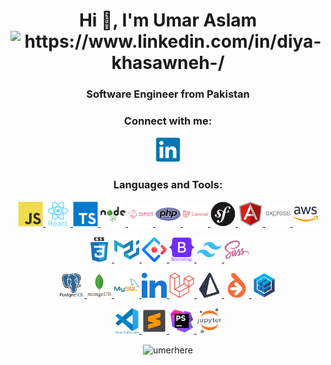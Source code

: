 <h1 align="center">Hi 👋, I'm Umar Aslam
  <img align="center" src="https://camo.githubusercontent.com/ad43cb24da52ab95bab8a867668cbbb53395885fd32a15fe09eca22b1226aad6/68747470733a2f2f656d2d636f6e74656e742e7a6f626a2e6e65742f736f757263652f6d6963726f736f66742d7465616d732f3336332f746563686e6f6c6f676973742d6c696768742d736b696e2d746f6e655f31663964312d31663366622d323030642d31663462622e706e67" alt="https://www.linkedin.com/in/diya-khasawneh-/" height="40" width="40" />
</h1>

<h3 align="center">Software Engineer from <strong>Pakistan</strong></h3>

<h3 align="center">Connect with me:</h3>
<p align="center">
  <a href="https://www.linkedin.com/in/umeraslam08/" target="_blank">
    <img src="https://raw.githubusercontent.com/devicons/devicon/master/icons/linkedin/linkedin-original.svg" alt="linkedin" width="40" height="40"/>
  </a>
</p>

<h3 align="center">Languages and Tools:</h3>
<p align="center">
  <!-- Languages -->
  <a href="https://developer.mozilla.org/en-US/docs/Web/JavaScript" target="_blank" rel="noreferrer">
    <img src="https://raw.githubusercontent.com/devicons/devicon/master/icons/javascript/javascript-original.svg" alt="javascript" width="40" height="40"/>
  </a>
  <a href="https://reactjs.org/" target="_blank" rel="noreferrer">
    <img src="https://raw.githubusercontent.com/devicons/devicon/master/icons/react/react-original-wordmark.svg" alt="react" width="40" height="40"/>
  </a>
  <a href="https://www.typescriptlang.org/" target="_blank" rel="noreferrer">
    <img src="https://raw.githubusercontent.com/devicons/devicon/master/icons/typescript/typescript-original.svg" alt="typescript" width="40" height="40"/>
  </a>
  <a href="https://nodejs.org/en/about" target="_blank" rel="noreferrer">
    <img src="https://raw.githubusercontent.com/devicons/devicon/master/icons/nodejs/nodejs-original-wordmark.svg" alt="nodejs" width="40" height="40"/>
  </a>
  <a href="https://nestjs.com/" target="_blank" rel="noreferrer">
    <img src="https://raw.githubusercontent.com/devicons/devicon/master/icons/nestjs/nestjs-line-wordmark.svg" alt="nestjs" width="40" height="40"/>
  </a>
  <a href="https://www.php.net" target="_blank" rel="noreferrer">
    <img src="https://raw.githubusercontent.com/devicons/devicon/master/icons/php/php-original.svg" alt="php" width="40" height="40"/>
  </a>
  <a href="https://laravel.com/" target="_blank" rel="noreferrer">
    <img src="https://raw.githubusercontent.com/devicons/devicon/master/icons/laravel/laravel-line-wordmark.svg" alt="laravel" width="40" height="40"/>
  </a>
  <a href="https://symfony.com/" target="_blank" rel="noreferrer">
    <img src="https://raw.githubusercontent.com/devicons/devicon/master/icons/symfony/symfony-original.svg" alt="symfony" width="40" height="40"/>
  </a>
  <a href="https://angular.io/" target="_blank" rel="noreferrer">
    <img src="https://raw.githubusercontent.com/devicons/devicon/master/icons/angularjs/angularjs-original.svg" alt="angular" width="40" height="40"/>
  </a>
  <a href="https://expressjs.com/" target="_blank" rel="noreferrer">
    <img src="https://raw.githubusercontent.com/devicons/devicon/master/icons/express/express-original-wordmark.svg" alt="express" width="40" height="40"/>
  </a>
  <a href="https://aws.amazon.com/" target="_blank" rel="noreferrer">
    <img src="https://raw.githubusercontent.com/devicons/devicon/master/icons/amazonwebservices/amazonwebservices-original-wordmark.svg" alt="aws" width="40" height="40"/>
  </a>
</p>

<p align="center">
  <!-- Designing Languages -->
  <a href="https://www.w3schools.com/css/" target="_blank" rel="noreferrer">
    <img src="https://raw.githubusercontent.com/devicons/devicon/master/icons/css3/css3-original-wordmark.svg" alt="css3" width="40" height="40"/>
  </a>
  <a href="https://mui.com/" target="_blank" rel="noreferrer">
    <img src="https://raw.githubusercontent.com/devicons/devicon/master/icons/materialui/materialui-original.svg" alt="materialui" width="40" height="40"/>
  </a>
  <a href="https://ant.design/" target="_blank" rel="noreferrer">
    <img src="https://raw.githubusercontent.com/devicons/devicon/master/icons/antdesign/antdesign-original.svg" alt="antd" width="40" height="40"/>
  </a>
  <a href="https://getbootstrap.com" target="_blank" rel="noreferrer">
    <img src="https://raw.githubusercontent.com/devicons/devicon/master/icons/bootstrap/bootstrap-plain-wordmark.svg" alt="bootstrap" width="40" height="40"/>
  </a>
  <a href="https://tailwindcss.com/" target="_blank" rel="noreferrer">
    <img src="https://raw.githubusercontent.com/devicons/devicon/master/icons/tailwindcss/tailwindcss-original.svg" alt="tailwind" width="40" height="40"/>
  </a>
  <a href="https://sass-lang.com" target="_blank" rel="noreferrer">
    <img src="https://raw.githubusercontent.com/devicons/devicon/master/icons/sass/sass-original.svg" alt="sass" width="40" height="40"/>
  </a>
</p>

<p align="center">
  <!-- Databases -->
  <a href="https://www.postgresql.org/" target="_blank" rel="noreferrer">
    <img src="https://raw.githubusercontent.com/devicons/devicon/master/icons/postgresql/postgresql-original-wordmark.svg" alt="postgresql" width="40" height="40"/>
  </a>
  <a href="https://www.mongodb.com/" target="_blank" rel="noreferrer">
    <img src="https://raw.githubusercontent.com/devicons/devicon/master/icons/mongodb/mongodb-original-wordmark.svg" alt="mongodb" width="40" height="40"/>
  </a>
  <a href="https://www.mysql.com/" target="_blank" rel="noreferrer">
    <img src="https://raw.githubusercontent.com/devicons/devicon/master/icons/mysql/mysql-original-wordmark.svg" alt="mysql" width="40" height="40"/>
  </a>
  <a href="https://typeorm.io/" target="_blank" rel="noreferrer">
    <svg version="1.1" id="Capa_1" xmlns="http://www.w3.org/2000/svg" xmlns:xlink="http://www.w3.org/1999/xlink"
     x="0px" y="0px" viewBox="0 0 512 512" style="enable-background:new 0 0 512 512;" xml:space="preserve"
     width="40" height="40">
      <g>
        <rect y="160" style="fill:#1976D2;" width="114.496" height="352"/>
        <path style="fill:#1976D2;" d="M426.368,164.128c-1.216-0.384-2.368-0.8-3.648-1.152c-1.536-0.352-3.072-0.64-4.64-0.896
          c-6.08-1.216-12.736-2.08-20.544-2.08l0,0l0,0c-66.752,0-109.088,48.544-123.04,67.296V160H160v352h114.496V320
          c0,0,86.528-120.512,123.04-32c0,79.008,0,224,0,224H512V274.464C512,221.28,475.552,176.96,426.368,164.128z"/>
        <circle style="fill:#1976D2;" cx="56" cy="56" r="56"/>
      </g>
    </svg>
  </a>
  <a href="https://laravel.com/docs/8.x/eloquent" target="_blank" rel="noreferrer">
    <img src="https://raw.githubusercontent.com/devicons/devicon/master/icons/laravel/laravel-original.svg" alt="eloquent" width="40" height="40"/>
  </a>
  <a href="https://www.prisma.io/" target="_blank" rel="noreferrer">
    <img src="https://raw.githubusercontent.com/devicons/devicon/master/icons/prisma/prisma-original.svg" alt="prisma" width="40" height="40"/>
  </a>
  <a href="https://www.doctrine-project.org/" target="_blank" rel="noreferrer">
    <img src="https://raw.githubusercontent.com/devicons/devicon/master/icons/doctrine/doctrine-original.svg" alt="doctrine" width="40" height="40"/>
  </a>
  <a href="https://sequelize.org/" target="_blank" rel="noreferrer">
    <img src="https://raw.githubusercontent.com/devicons/devicon/master/icons/sequelize/sequelize-original.svg" alt="sequelize" width="40" height="40"/>
  </a>
</p>

<p align="center">
  <!-- Editors -->
  <a href="https://code.visualstudio.com/" target="_blank" rel="noreferrer">
    <img src="https://raw.githubusercontent.com/devicons/devicon/master/icons/vscode/vscode-original-wordmark.svg" alt="vscode" width="40" height="40"/>
  </a>
  <a href="https://www.sublimetext.com/" target="_blank" rel="noreferrer">
    <svg version="1.1" viewBox="0 0 2048 2048" width="40" height="40" xmlns="http://www.w3.org/2000/svg">
      <path transform="translate(0)" d="m0 0h2048v2048h-2048z" fill="#474746"/>
      <path transform="translate(0)" d="m0 0h2048v2048h-2048zm1762 127-674 1h-845l-27 2-13 4-21 10-13 9-10 9-8 9-9 15-7 15-4 12-2 11-1 11v1579l3 18 6 18 9 17 8 11 11 12 10 8 13 8 16 7 14 4 15 2 13 1h1563l18-2 25-8 18-10 13-10 11-12 10-14 5-10 5-13 3-15 1-11v-217l-1-117v-846l1-219v-189l-2-16-6-16-9-17-9-12-6-7-14-11-21-11-20-6-20-3z" fill="#FDFDFD"/>
      <path transform="translate(1517,359)" d="m0 0h14l1 1 3 17 1 38v239l-1 62-5 4-14 8-19 8-42 15-65 21-60 18-27 8-28 9-57 18-48 15-38 11-20 5h-2v3l6 2 37 13 30 11 36 12 45 14 40 13 50 15 59 19 36 12 38 13 25 10 19 10 4 4 1 3 1 57 1 251-1 31-2 9-4 6-9 7-25 12-35 13-43 14-52 16-53 17-51 16-74 24-60 19-42 13-47 15-57 18-54 17-64 20-53 17-50 16-35 11-31 10-57 18-37 12-40 12-36 9h-14l-2-24-1-36-1-116v-142l1-32 3-6 8-8 14-8 11-5 36-13 25-8 55-17 85-27 20-7 35-12 26-8 63-21 17-6 19-5 15-1 3 1-1-5-9-3-17-4-34-12-55-17-56-18-55-17-49-16-34-10-38-12-42-14-30-12-11-6-1-1-1-7-1-24-1-59-1-174v-60l1-28 3-5 14-9 25-12 30-11 67-22 50-16 41-13 46-15 49-15 21-7 73-23 31-10 23-7 25-8 55-18 57-18 29-9 39-12 49-16 47-15 96-30 40-12 31-10 30-9 32-8z" fill="#FC9604"/>
      <path transform="translate(129,286)" d="m0 0h1l1 6 1 27 1 80 1 27v17l1 61 1 40 1 60v140l1 95v255l1 19v452l-1 34v37l-1 40v46l-1 4v21l-1 44v15l-1 9 1 14v9l-2-3v-3h-2l-2-19z" fill="#282830"/>
      <path transform="translate(1914,589)" d="m0 0h1l1 898v137l1 76v126l-4 18-3 7-2 1-1-3 3-12 1-13v-83l1-33v-43l1-7v-61l-1-46-1-53-2-70v-222l1-120v-223l1-79v-44l1-32 1-54z" fill="#282830"/>
      <path transform="translate(1535,1357)" d="m0 0 1 4-5 7h-2v2l-5 1v2l-22 10-21 8-18 7-21 7-16 6-10 5-14 3-7 3-18 6-16 5-14 5h-12l-2 2-11 4-9 2-6 2-8 1-9 4-4 1v2l-10 4-9 2-16 6-41 14-16 5-25 8-8 2-16 5-26 8-17 6-27 9-21 6-10 4-17 5-21 7-24 7-19 6-16 4-45 15-16 5-17 5-15 5-23 7-18 5-8 1-1 2-13 5-15 4-11 4-45 15-21 6-17 6-17 5-18 6-20 6-11 4-9 2-27 9-9 2-13 4-12 3-6 2-30 5h-4l1-12 3-6 2 2v9l14-1 40-10 64-20 56-18 39-12 30-10 94-30 57-18 152-48 131-41 52-17 50-16 98-31 49-15 41-14 27-11 19-10 7-6z" fill="#292930"/>
      <path transform="translate(511,1041)" d="m0 0 15 8 34 13 54 18 50 15 50 16 54 17 38 12 41 13 45 14 28 10 17 4 6 3 1 5h-10l-17 3-19 6-20 7-49 16-24 8-37 12-19 7-37 12-13 4h-5l3-3 5-2h4l2-4h6v-2l8-2 7-3h2l1-2 9-3h4v-2l9-2 4-2h3v-2l9-3 17-4 20-7 14-3 2 1v-2l8-2 12-5 10-3 11-4 6-2 8-4 8-3 14-6-1-4-4-1-2-6-2-1 1-2-6 1-5-2h-12l-9-3 2-2h-5l-3 1-11-2h-7l1-3 2-1v-6l-2-1v-2l-6 1-6-3-13-4-9-3-8-3-9-4-10-3-8-1v-2h-5l-3-1v-2h-8l-1-3-7-1v-2h-9l-11-3-5-1-6-2-7-2-12-5-4-2-8-1-2-1-1 3-16-3-1-4-16-6-5-2-14-4v-2h-6l-20-8-8-1-9-4-8-2v-2h-6l-2-1v-2h-8v-2l-6-1-9-3v-2h-7l-12-5-10-5-5-5z" fill="#2A2A31"/>
      <path transform="translate(1916,536)" d="m0 0h1v945l1 117v217h-1l-1-115-1-91v-1021z" fill="#65543B"/>
      <path transform="translate(728,1917)" d="m0 0h552l59 1v1l-247 1h-216l-180-1v-1z" fill="#2A2A31"/>
      <path transform="translate(1914,1624)" d="m0 0h2l1 76v126l-4 18-3 7-2 1-1-3 3-12 1-13v-83l1-33v-43l1-7v-31z" fill="#2A2930"/>
      <path transform="translate(1534,716)" d="m0 0h2l-2 7-5 3-9 2-16 8-10 4-13 4-17 6-18 6-10 4-18 5-19 6-7 2-34 10-11 4-14 4-11 3-3 4-7 1-9 1-18 6-25 7-12 4-3-1 36-12 32-10 47-14 42-13 56-18 31-11 25-10 13-7z" fill="#2B2B32"/>
      <path transform="translate(945,1189)" d="m0 0 24 9 25 10 65 24 54 18 57 16 48 14 14 4-4 1-108-30-26-8-41-14-45-16-28-11-31-13-4-2z" fill="#313136"/>
      <path transform="translate(137,1846)" d="m0 0h2l6 9 2 4 3 1 4 7 7 8 3 4v2l3 1v2h2v3l4 1 3 3v2h3v3h3l3 3 15 8 17 5 16 4h12l7 1v1h-28l-17-4-15-6-14-8-11-8-10-10-9-12-8-14-3-6-5-1-2-6-2-1 1-2-6 1-5-2h-12l-9-3 2-2h-5l-3 1-11-2h-7l1-3 2-1v-6l-2-1v-2l-6 1-6-3-13-4-9-3-8-3-9-4-10-3-8-1v-2h-5l-3-1v-2h-8l-1-3-7-1v-2h-9l-11-3-5-1-6-2-7-2-12-5-4-2-8-1-2-1-1 3-16-3-1-4-16-6-5-2-14-4v-2h-6l-20-8-8-1-9-4-8-2v-2h-6l-2-1v-2h-8v-2l-6-1-9-3v-2h-7l-12-5-10-5-5-5z" fill="#322F31"/>
      <path transform="translate(1906,1854)" d="m0 0 1 4-7 12-9 11-9 10-15 11-15 8-9 1 3-2 9-4 4-3 15-12 4-5 8-7h2v-2l7-6 4-7h2v-2h2v-2h2z" fill="#2C2C33"/>
      <path transform="translate(1534,716)" d="m0 0h2l-2 7-5 3-9 2-16 8-10 4-13 4-17 6-18 6-10 4-18 5-3-1 9-4 43-14 40-15 17-8z" fill="#292930"/>
      <path transform="translate(1535,1357)" d="m0 0 1 4-5 7h-2v2l-5 1v2l-22 10-21 8-18 7-21 7-3-1 5-3 35-12 27-11 19-10 7-6z" fill="#2B2B32"/>
      <path transform="translate(330,1917)" d="m0 0h106l10 1-4 2h-42l-96-1v-1z" fill="#282830"/>
      <path transform="translate(530,1316)" d="m0 0h6v2l-13 7-10 9-4 8h-2l-1-8 6-10 4-3z" fill="#292931"/>
      <path transform="translate(1023,1917)" d="m0 0h54l1 1 13 1v1h-50l-19-1z" fill="#313137"/>
      <path transform="translate(399,1917)" d="m0 0h37l10 1-4 2h-42l-2-2z" fill="#2D2D33"/>
      <path transform="translate(1414,763)" d="m0 0 2 1-1 2-20 6-7 2-26 8h-2v-2l42-13z" fill="#2D2D33"/>
      <path transform="translate(945,1189)" d="m0 0 24 9 17 7-1 3-36-15-4-2z" fill="#323237"/>
      <path transform="translate(1107,1249)" d="m0 0 10 2 32 9v2l-8-1-34-10z" fill="#303036"/>
      <path transform="translate(1534,716)" d="m0 0h2l-2 7-5 3-9 2-4 1v-2l11-6z" fill="#2B2B32"/>
      <path transform="translate(1528,998)" d="m0 0 8 3 2 2-1 5-5-3-6-4v-2z" fill="#2C2C33"/>
      <path transform="translate(986,1206)" d="m0 0 5 1 16 6-1 3-20-8z" fill="#2F2F35"/>
      <path transform="translate(1121,854)" d="m0 0 3 1-6 1 3 5-5 1-6-3v-3z" fill="#2E2E34"/>
      <path transform="translate(1310,1443)" d="m0 0 2 1-4 4-9 1-4 2h-4v-2z" fill="#2C2C33"/>
      <path transform="translate(428,1917)" d="m0 0 18 1-4 2h-17v-2z" fill="#2B2B32"/>
      <path transform="translate(1535,1357)" d="m0 0 1 4-5 7h-2v2l-5 1 2-4 6-5z" fill="#2C2C33"/>
      <path transform="translate(1430,758)" d="m0 0 2 1-1 2-13 4-3-1 9-4z" fill="#2A2A32"/>
      <path transform="translate(132,1832)" d="m0 0 2 3v3h3l1 8-2 1-4-11z" fill="#4E4133"/>
      <path transform="translate(516,679)" d="m0 0 2 1-1 3-6 4h-2l2-5z" fill="#2E2E34"/>
      <path transform="translate(399,1917)" d="m0 0 11 1 2 2h-12l-2-2z" fill="#323237"/>
      <path transform="translate(1475,743)" d="m0 0 2 1-1 2-8 3-4-1 8-4z" fill="#2B2B32"/>
    </svg>
  </a>
  <a href="https://www.jetbrains.com/phpstorm/" target="_blank" rel="noreferrer">
    <img src="https://raw.githubusercontent.com/devicons/devicon/master/icons/phpstorm/phpstorm-original.svg" alt="phpstorm" width="40" height="40"/>
  </a>
  <a href="https://jupyter.org/" target="_blank" rel="noreferrer">
    <img src="https://raw.githubusercontent.com/devicons/devicon/master/icons/jupyter/jupyter-original-wordmark.svg" alt="jupyter" width="40" height="40"/>
  </a>
</p>
<p align="center">
  <img align="center" src="https://github-readme-stats.vercel.app/api/top-langs?username=umerhere&show_icons=true&locale=en&layout=compact" alt="umerhere" />
</p>
